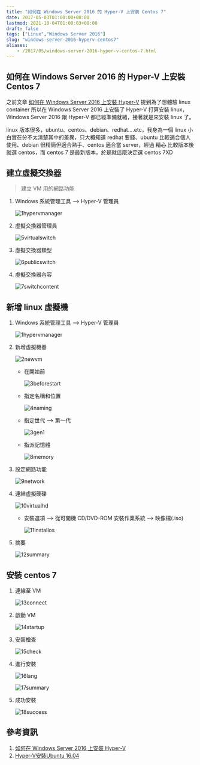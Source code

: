 ```yaml
---
title: "如何在 Windows Server 2016 的 Hyper-V 上安裝 Centos 7"
date: 2017-05-03T01:00:00+08:00
lastmod: 2021-10-04T01:00:03+08:00
draft: false
tags: ["Linux","Windows Server 2016"]
slug: "windows-server-2016-hyperv-centos7"
aliases:
    - /2017/05/windows-server-2016-hyper-v-centos-7.html
---
```

## 如何在 Windows Server 2016 的 Hyper-V 上安裝 Centos 7

之前文章 [如何在 Windows Server 2016 上安裝 Hyper-V](/windows-server-2016-hyper-v) 提到為了想體驗 linux container 所以在 Windows Server 2016 上安裝了 Hyper-V 打算安裝 linux，Windows Server 2016 跟 Hyper-V 都已經準備就緒，接著就是來安裝 linux 了。

linux 版本很多，ubuntu、centos、debian、redhat....etc，我身為一個 linux 小白實在分不太清楚其中的差異，只大概知道 redhat 要錢、ubuntu 比較適合個人使用、debian 很精簡但適合熟手、centos 適合當 server，經過 ~~精心~~ 比較版本後就選 centos，而 centos 7 是最新版本，於是就這麼決定選 centos 7XD

## 建立虛擬交換器

> 建立 VM 用的網路功能

1. Windows 系統管理工具 --> Hyper-V 管理員

    ![1hypervmanager](https://cloud.githubusercontent.com/assets/3851540/25579905/ae453728-2eae-11e7-9cd5-da0fcdd1625e.png)

2. 虛擬交換器管理員

    ![5virtualswitch](https://cloud.githubusercontent.com/assets/3851540/25579910/ae691b8e-2eae-11e7-83a4-e55fc3f4b9c9.png)

3. 虛擬交換器類型

    ![6publicswitch](https://cloud.githubusercontent.com/assets/3851540/25579911/ae6b0e8a-2eae-11e7-8227-c0ef1d21e0c0.png)

4. 虛擬交換器內容

    ![7switchcontent](https://cloud.githubusercontent.com/assets/3851540/25579912/ae71e66a-2eae-11e7-8f91-54db5c57dcf3.png)

## 新增 linux 虛擬機

1. Windows 系統管理工具 --> Hyper-V 管理員

    ![1hypervmanager](https://cloud.githubusercontent.com/assets/3851540/25579905/ae453728-2eae-11e7-9cd5-da0fcdd1625e.png)

2. 新增虛擬機器

    ![2newvm](https://cloud.githubusercontent.com/assets/3851540/25579906/ae4b3790-2eae-11e7-836c-4bcbd2bfeeb0.png)

    * 在開始前

        ![3beforestart](https://cloud.githubusercontent.com/assets/3851540/25579907/ae67b078-2eae-11e7-8c49-cd1dcc01fd5f.png)

    * 指定名稱和位置

        ![4naming](https://cloud.githubusercontent.com/assets/3851540/25579909/ae692d18-2eae-11e7-9cbd-b5ac0798a49e.png)

    * 指定世代 --> 第一代

        ![3gen1](https://cloud.githubusercontent.com/assets/3851540/25579908/ae68b482-2eae-11e7-937f-396f92b3dde0.png)

    * 指派記憶體

        ![8memory](https://cloud.githubusercontent.com/assets/3851540/25579913/ae8b99b6-2eae-11e7-85ad-2daa913ea0ff.png)

3. 設定網路功能

    ![9network](https://cloud.githubusercontent.com/assets/3851540/25579914/ae8c6d8c-2eae-11e7-9c99-151127cee037.png)

4. 連結虛擬硬碟

    ![10virtualhd](https://cloud.githubusercontent.com/assets/3851540/25579915/ae8f683e-2eae-11e7-96cf-d675057d6c33.png)

    * 安裝選項 --> 從可開機 CD/DVD-ROM 安裝作業系統 --> 映像檔(.iso)

        ![11installos](https://cloud.githubusercontent.com/assets/3851540/25579916/ae9152fc-2eae-11e7-8979-7763f17cb643.png)

5. 摘要

    ![12summary](https://user-images.githubusercontent.com/3851540/45695370-da308680-bb93-11e8-9c1a-54d8e5b05232.png)

## 安裝 centos 7

1. 連線至 VM

    ![13connect](https://cloud.githubusercontent.com/assets/3851540/25579918/ae971cb4-2eae-11e7-9d3b-8fbcb3b224ba.png)

2. 啟動 VM

    ![14startup](https://cloud.githubusercontent.com/assets/3851540/25579919/aeb77b94-2eae-11e7-8618-c6bbda1e04b5.png)

3. 安裝檢查

    ![15check](https://cloud.githubusercontent.com/assets/3851540/25579901/ae41e262-2eae-11e7-8b4b-79120670c75e.png)

4. 進行安裝

    ![16lang](https://cloud.githubusercontent.com/assets/3851540/25579902/ae425bca-2eae-11e7-96e8-7af45232e432.png)

    ![17summary](https://cloud.githubusercontent.com/assets/3851540/25579903/ae4274d4-2eae-11e7-9c3a-a6d79d882bb3.png)

5. 成功安裝

    ![18success](https://cloud.githubusercontent.com/assets/3851540/25579904/ae42c290-2eae-11e7-8ef5-9e4e468334b0.png)

## 參考資訊

1. [如何在 Windows Server 2016 上安裝 Hyper-V](/windows-server-2016-hyper-v)
2. [Hyper-V安裝Ubuntu 16.04](http://blog.xuite.net/yh96301/blog/463474218-Hyper-V%E5%AE%89%E8%A3%9DUbuntu+16.04)
